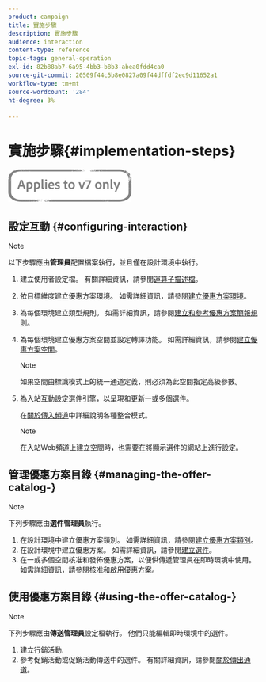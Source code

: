 ```yaml
---
product: campaign
title: 實施步驟
description: 實施步驟
audience: interaction
content-type: reference
topic-tags: general-operation
exl-id: 82b88ab7-6a95-4bb3-b8b3-abea0fdd4ca0
source-git-commit: 20509f44c5b8e0827a09f44dffdf2ec9d11652a1
workflow-type: tm+mt
source-wordcount: '284'
ht-degree: 3%

---
```


# 實施步驟{#implementation-steps}

![](../../assets/v7-only.svg)

## 設定互動 {#configuring-interaction}

>[!NOTE]
>
>以下步驟應由&#x200B;**管理員**&#x200B;配置檔案執行，並且僅在設計環境中執行。

1. 建立使用者設定檔。 有關詳細資訊，請參閱[運算子描述檔](../../interaction/using/operator-profiles.md)。
1. 依目標維度建立優惠方案環境。 如需詳細資訊，請參閱[建立優惠方案環境](../../interaction/using/live-design-environments.md#creating-an-offer-environment)。
1. 為每個環境建立類型規則。 如需詳細資訊，請參閱[建立和參考優惠方案簡報規則](../../interaction/using/managing-offer-presentation.md#creating-and-referencing-an-offer-presentation-rule)。
1. 為每個環境建立優惠方案空間並設定轉譯功能。 如需詳細資訊，請參閱[建立優惠方案空間](../../interaction/using/creating-offer-spaces.md)。

   >[!NOTE]
   >
   >如果空間由標識模式上的統一通道定義，則必須為此空間指定高級參數。

1. 為入站互動設定選件引擎，以呈現和更新一或多個選件。

   在[關於傳入頻道](../../interaction/using/about-inbound-channels.md)中詳細說明各種整合模式。

   >[!NOTE]
   >
   >在入站Web頻道上建立空間時，也需要在將顯示選件的網站上進行設定。

## 管理優惠方案目錄 {#managing-the-offer-catalog-}

>[!NOTE]
>
>下列步驟應由&#x200B;**選件管理員**&#x200B;執行。

1. 在設計環境中建立優惠方案類別。 如需詳細資訊，請參閱[建立優惠方案類別](../../interaction/using/creating-offer-categories.md)。
1. 在設計環境中建立優惠方案。 如需詳細資訊，請參閱[建立選件](../../interaction/using/creating-an-offer.md)。
1. 在一或多個空間核准和發佈優惠方案，以便供傳遞管理員在即時環境中使用。 如需詳細資訊，請參閱[核准和啟用優惠方案](../../interaction/using/approving-and-activating-an-offer.md)。

## 使用優惠方案目錄 {#using-the-offer-catalog-}

>[!NOTE]
>
>下列步驟應由&#x200B;**傳送管理員**&#x200B;設定檔執行。 他們只能編輯即時環境中的選件。

1. 建立行銷活動.
1. 參考促銷活動或促銷活動傳送中的選件。 有關詳細資訊，請參閱[關於傳出通道](../../interaction/using/about-outbound-channels.md)。
